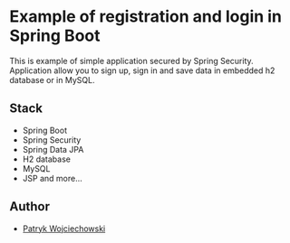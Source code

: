 # Example of registration and login in Spring Boot

This is example of simple application secured by Spring Security.  
Application allow you to sign up, sign in and save data in embedded h2 database or in MySQL.  

## Stack

- Spring Boot
- Spring Security
- Spring Data JPA
- H2 database
- MySQL
- JSP
and more...

## Author

- [Patryk Wojciechowski](https://github.com/PatrykWojciechowski)